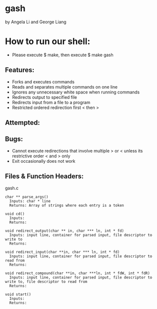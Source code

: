 # gash
by Angela Li and George Liang

# How to run our shell:
  * Please execute $ make, then execute $ make gash

## Features:
  * Forks and executes commands
  * Reads and separates multiple commands on one line
  * Ignores any unnecessary white space when running commands
  * Redirects output to specified file
  * Redirects input from a file to a program
  * Restricted ordered redirection first < then >


## Attempted:


## Bugs:
  * Cannot execute redirections that involve multiple > or < unless its restrictive order < and > only
  * Exit occasionally does not work

## Files & Function Headers:
  gash.c
  
    char ** parse_args()
      Inputs: char * line
      Returns: Array of strings where each entry is a token

    void cd()
      Inputs:
      Returns:

    void redirect_output(char ** in, char *** ln, int * fd)
      Inputs: input line, container for parsed input, file descriptor to write to
      Returns:

    void redirect_input(char **in, char *** ln, int * fd)
      Inputs: input line, container for parsed input, file descriptor to read from
      Returns:

    void redirect_compound(char **in, char ***ln, int * fdW, int * fdR)
      Inputs: input line, container for parsed input, file descriptor to write to, file descriptor to read from
      Returns:

    void start()
      Inputs:
      Returns:
